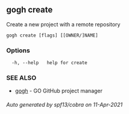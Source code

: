 ## gogh create

Create a new project with a remote repository

```
gogh create [flags] [[OWNER/]NAME]
```

### Options

```
  -h, --help   help for create
```

### SEE ALSO

* [gogh](gogh.md)	 - GO GitHub project manager

###### Auto generated by spf13/cobra on 11-Apr-2021
